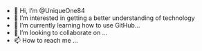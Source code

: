 - 👋 Hi, I’m @UniqueOne84
- 👀 I’m interested in getting a better understanding of technology
- 🌱 I’m currently learning how to use GitHub...
- 💞️ I’m looking to collaborate on ...
- 📫 How to reach me ...

<!---
UniqueOne84/UniqueOne84 is a ✨ special ✨ repository because its `README.md` (this file) appears on your GitHub profile.
You can click the Preview link to take a look at your changes.
--->

